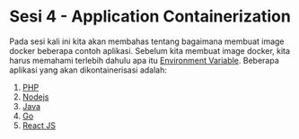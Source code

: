 # Sesi 4 - Application Containerization


Pada sesi kali ini kita akan membahas tentang bagaimana membuat image docker beberapa contoh aplikasi. 
Sebelum kita membuat image docker, kita harus memahami terlebih dahulu apa itu [Environment Variable](https://github.com/agung3wi/panduan-kelasdevops/tree/master/sesi%203/1.%20Pengenalan%20docker). Beberapa aplikasi yang akan dikontainerisasi adalah: 
1. [PHP](https://github.com/agung3wi/panduan-kelasdevops/tree/master/sesi%203/1.%20Pengenalan%20docker)
2. [Nodejs](https://github.com/agung3wi/panduan-kelasdevops/tree/master/sesi%203/2.%20Install%20docker%20di%20komputer)
3. [Java](https://github.com/agung3wi/panduan-kelasdevops/tree/master/sesi%203/3.%20Basic%20CLI%20untuk%20docker)
4. [Go](https://github.com/agung3wi/panduan-kelasdevops/tree/master/sesi%203/4.%20Expose%20port%20%26%20mounting)
5. [React JS](https://github.com/agung3wi/panduan-kelasdevops/tree/master/sesi%203/4.%20Expose%20port%20%26%20mounting)
